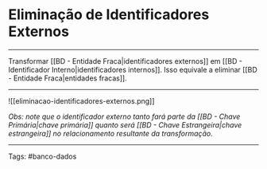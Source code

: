 
# Eliminação de Identificadores Externos

---

Transformar [[BD - Entidade Fraca|identificadores externos]] em [[BD - Identificador Interno|identificadores internos]]. Isso equivale a eliminar [[BD - Entidade Fraca|entidades fracas]].

---

![[eliminacao-identificadores-externos.png]]

*Obs: note que o identificador externo tanto fará parte da [[BD - Chave Primária|chave primária]] quanto será [[BD - Chave Estrangeira|chave estrangeira]] no relacionamento resultante da transformação.*

---

Tags: #banco-dados


